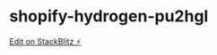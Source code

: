 # shopify-hydrogen-pu2hgl

[Edit on StackBlitz ⚡️](https://stackblitz.com/edit/shopify-hydrogen-pu2hgl)